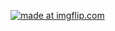 <a href="https://imgflip.com/i/1kz0v7"><img src="https://i.imgflip.com/1kz0v7.jpg" title="made at imgflip.com"/></a>
